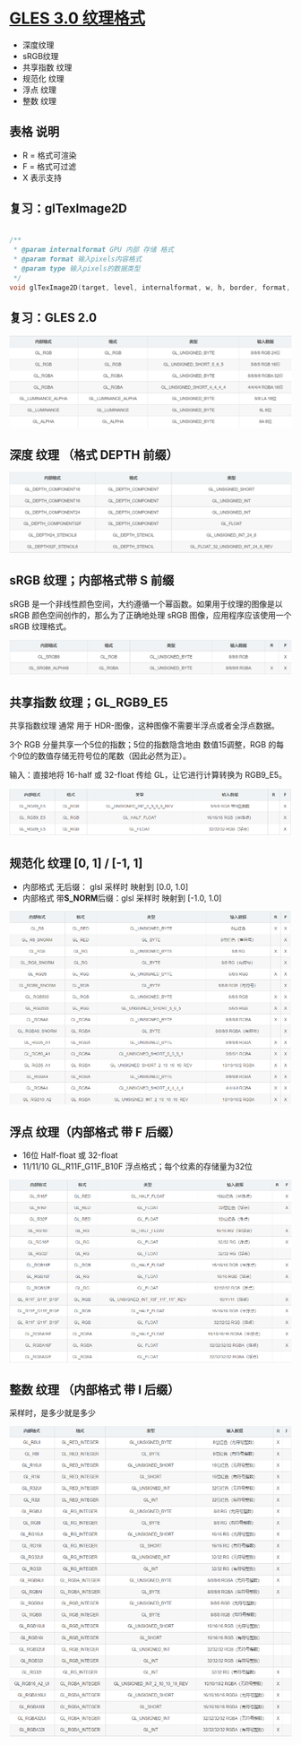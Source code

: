 # [GLES 3.0 纹理格式](https://blog.csdn.net/afei__/article/details/96158388)

+ 深度纹理
+ sRGB纹理
+ 共享指数 纹理
+ 规范化 纹理
+ 浮点 纹理
+ 整数 纹理

## 表格 说明

+ R = 格式可渲染
+ F = 格式可过滤
+ X 表示支持

## 复习：glTexImage2D

``` cpp

/**
 * @param internalformat GPU 内部 存储 格式
 * @param format 输入pixels内容格式
 * @param type 输入pixels的数据类型
 */
void glTexImage2D(target, level, internalformat, w, h, border, format, type, void* pixels);

```

## 复习：GLES 2.0

![](../../../img/m_3afd44b167df2389c26e34eb151414ce_r.png)

## 深度 纹理 （格式 DEPTH 前缀）

![](../../../img/m_6e100e26f42ff358319aecd4fab30ebc_r.png)

## sRGB 纹理；内部格式带 S 前缀

sRGB 是一个非线性颜色空间，大约遵循一个幂函数。如果用于纹理的图像是以 sRGB 颜色空间创作的，那么为了正确地处理 sRGB 图像，应用程序应该使用一个 sRGB 纹理格式。

![](../../../img/m_7d11a67377cf49a773fb99e33bc4466e_r.png)

## 共享指数 纹理；GL_RGB9_E5

共享指数纹理 通常 用于 HDR-图像，这种图像不需要半浮点或者全浮点数据。

3个 RGB 分量共享一个5位的指数；5位的指数隐含地由 数值15调整，RGB 的每个9位的数值存储无符号位的尾数（因此必然为正）。

输入：直接地将 16-half 或 32-float 传给 GL，让它进行计算转换为 RGB9_E5。

![](../../../img/m_b073f95ef53a685ae0edd6faf712c7fb_r.png)

## 规范化 纹理 [0, 1] / [-1, 1]

+ 内部格式 无后缀： glsl 采样时 映射到 [0.0, 1.0]
+ 内部格式 带**S_NORM**后缀：glsl 采样时 映射到 [-1.0, 1.0]

![](../../../img/m_803b2077121a538475faf50795cdff98_r.png)

## 浮点 纹理（内部格式 带 F 后缀）

+ 16位 Half-float 或 32-float
+ 11/11/10 GL_R11F_G11F_B10F 浮点格式；每个纹素的存储量为32位

![](../../../img/m_c4641d7928c2161bb189817448f1cc95_r.png)

## 整数 纹理 （内部格式 带 I 后缀）

采样时，是多少就是多少

![](../../../img/m_f7339e3e0ea022aa41ce8debfc1b2eac_r.png)